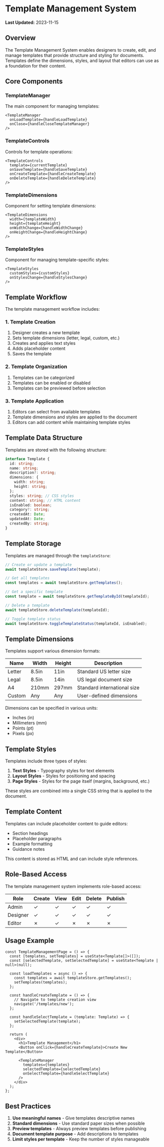 
# Template Management System

**Last Updated:** 2023-11-15

## Overview

The Template Management System enables designers to create, edit, and manage templates that provide structure and styling for documents. Templates define the dimensions, styles, and layout that editors can use as a foundation for their content.

## Core Components

### TemplateManager

The main component for managing templates:

```tsx
<TemplateManager 
  onLoadTemplate={handleLoadTemplate}
  onClose={handleCloseTemplateManager}
/>
```

### TemplateControls

Controls for template operations:

```tsx
<TemplateControls
  template={currentTemplate}
  onSaveTemplate={handleSaveTemplate}
  onCreateTemplate={handleCreateTemplate}
  onDeleteTemplate={handleDeleteTemplate}
/>
```

### TemplateDimensions

Component for setting template dimensions:

```tsx
<TemplateDimensions
  width={templateWidth}
  height={templateHeight}
  onWidthChange={handleWidthChange}
  onHeightChange={handleHeightChange}
/>
```

### TemplateStyles

Component for managing template-specific styles:

```tsx
<TemplateStyles
  customStyles={customStyles}
  onStylesChange={handleStylesChange}
/>
```

## Template Workflow

The template management workflow includes:

### 1. Template Creation

1. Designer creates a new template
2. Sets template dimensions (letter, legal, custom, etc.)
3. Creates and applies text styles
4. Adds placeholder content
5. Saves the template

### 2. Template Organization

1. Templates can be categorized
2. Templates can be enabled or disabled
3. Templates can be previewed before selection

### 3. Template Application

1. Editors can select from available templates
2. Template dimensions and styles are applied to the document
3. Editors can add content while maintaining template styles

## Template Data Structure

Templates are stored with the following structure:

```typescript
interface Template {
  id: string;
  name: string;
  description?: string;
  dimensions: {
    width: string;
    height: string;
  };
  styles: string; // CSS styles
  content: string; // HTML content
  isEnabled: boolean;
  category?: string;
  createdAt: Date;
  updatedAt: Date;
  createdBy: string;
}
```

## Template Storage

Templates are managed through the `templateStore`:

```typescript
// Create or update a template
await templateStore.saveTemplate(template);

// Get all templates
const templates = await templateStore.getTemplates();

// Get a specific template
const template = await templateStore.getTemplateById(templateId);

// Delete a template
await templateStore.deleteTemplate(templateId);

// Toggle template status
await templateStore.toggleTemplateStatus(templateId, isEnabled);
```

## Template Dimensions

Templates support various dimension formats:

| Name | Width | Height | Description |
|------|-------|--------|-------------|
| Letter | 8.5in | 11in | Standard US letter size |
| Legal | 8.5in | 14in | US legal document size |
| A4 | 210mm | 297mm | Standard international size |
| Custom | Any | Any | User-defined dimensions |

Dimensions can be specified in various units:
- Inches (in)
- Millimeters (mm)
- Points (pt)
- Pixels (px)

## Template Styles

Templates include three types of styles:

1. **Text Styles** - Typography styles for text elements
2. **Layout Styles** - Styles for positioning and spacing
3. **Page Styles** - Styles for the page itself (margins, background, etc.)

These styles are combined into a single CSS string that is applied to the document.

## Template Content

Templates can include placeholder content to guide editors:

- Section headings
- Placeholder paragraphs
- Example formatting
- Guidance notes

This content is stored as HTML and can include style references.

## Role-Based Access

The template management system implements role-based access:

| Role | Create | View | Edit | Delete | Publish |
|------|--------|------|------|--------|---------|
| Admin | ✓ | ✓ | ✓ | ✓ | ✓ |
| Designer | ✓ | ✓ | ✓ | ✓ | ✓ |
| Editor | ✗ | ✓ | ✗ | ✗ | ✗ |

## Usage Example

```tsx
const TemplateManagementPage = () => {
  const [templates, setTemplates] = useState<Template[]>([]);
  const [selectedTemplate, setSelectedTemplate] = useState<Template | null>(null);
  
  const loadTemplates = async () => {
    const templates = await templateStore.getTemplates();
    setTemplates(templates);
  };
  
  const handleCreateTemplate = () => {
    // Navigate to template creation view
    navigate('/templates/new');
  };
  
  const handleSelectTemplate = (template: Template) => {
    setSelectedTemplate(template);
  };
  
  return (
    <div>
      <h1>Template Management</h1>
      <Button onClick={handleCreateTemplate}>Create New Template</Button>
      
      <TemplateManager
        templates={templates}
        selectedTemplate={selectedTemplate}
        onSelectTemplate={handleSelectTemplate}
      />
    </div>
  );
};
```

## Best Practices

1. **Use meaningful names** - Give templates descriptive names
2. **Standard dimensions** - Use standard paper sizes when possible
3. **Preview templates** - Always preview templates before publishing
4. **Document template purpose** - Add descriptions to templates
5. **Limit styles per template** - Keep the number of styles manageable

